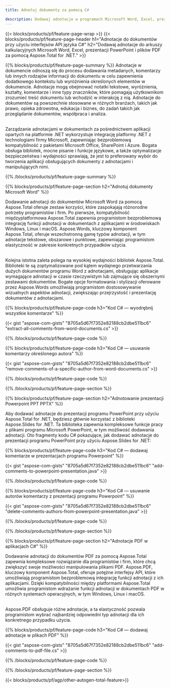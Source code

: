 ```yaml
---
title: Adnotuj dokumenty za pomocą C# 

description: Dodawaj adnotacje w programach Microsoft Word, Excel, prezentacjach programu PowerPoint i plikach PDF za pośrednictwem aplikacji C#. Zarządzaj adnotacjami z łatwością.
---
```


{{< blocks/products/pf/feature-page-wrap >}}
{{< blocks/products/pf/feature-page-header h1="Adnotacje do dokumentów przy użyciu interfejsów API języka C#" h2="Dodawaj adnotacje do arkuszy kalkulacyjnych Microsoft Word, Excel, prezentacji PowerPoint i plików PDF za pomocą Aspose.Total for .NET." >}}

{{% blocks/products/pf/feature-page-summary %}}
Adnotacje w dokumencie odnoszą się do procesu dodawania metadanych, komentarzy lub innych rodzajów informacji do dokumentu w celu zapewnienia dodatkowego kontekstu lub wyróżnienia określonych elementów w dokumencie. Adnotacje mogą obejmować notatki tekstowe, wyróżnienia, kształty, komentarze i inne typy znaczników, które pomagają użytkownikom zrozumieć treść dokumentu lub wchodzić w interakcję z nią. Adnotacje do dokumentów są powszechnie stosowane w różnych branżach, takich jak prawo, opieka zdrowotna, edukacja i biznes, do zadań takich jak przeglądanie dokumentów, współpraca i analiza. <br /><br />

Zarządzanie adnotacjami w dokumentach za pośrednictwem aplikacji opartych na platformie .NET wykorzystuje integrację platformy .NET z technologiami firmy Microsoft, zapewniając bezproblemową kompatybilność z pakietami Microsoft Office, SharePoint i Azure. Bogata obsługa bibliotek, mocne pisanie i funkcje językowe, a także optymalizacje bezpieczeństwa i wydajności sprawiają, że jest to preferowany wybór do tworzenia aplikacji obsługujących dokumenty z adnotacjami i manipulujących nimi. 

{{% /blocks/products/pf/feature-page-summary  %}}

{{% blocks/products/pf/feature-page-section  h2="Adnotuj dokumenty Microsoft Word" %}}

Dodawanie adnotacji do dokumentów Microsoft Word za pomocą Aspose.Total oferuje zestaw korzyści, które zaspokajają różnorodne potrzeby programistów i firm. Po pierwsze, kompatybilność międzyplatformowa Aspose.Total zapewnia programistom bezproblemową integrację funkcji adnotacji w dokumentach z aplikacjami w środowiskach Windows, Linux i macOS. Aspose.Words, kluczowy komponent Aspose.Total, oferuje wszechstronną gamę typów adnotacji, w tym adnotacje tekstowe, obszarowe i punktowe, zapewniając programistom elastyczność w zakresie konkretnych przypadków użycia. <br /><br />

Kolejna istotna zaleta polega na wysokiej wydajności bibliotek Aspose.Total. Biblioteki te są zoptymalizowane pod kątem wydajnego przetwarzania dużych dokumentów programu Word z adnotacjami, obsługując aplikacje wymagające adnotacji w czasie rzeczywistym lub zajmujące się obszernymi zestawami dokumentów. Bogate opcje formatowania i stylizacji oferowane przez Aspose.Words umożliwiają programistom dostosowywanie wizualnych aspektów adnotacji, zwiększając przejrzystość i prezentację dokumentów z adnotacjami. 

{{% blocks/products/pf/feature-page-code h3="Kod C# — wyodrębnij wszystkie komentarze" %}}

{{< gist "aspose-com-gists" "8705a5d67f7352e82188cb2dbe511bc6" "extract-all-comments-from-word-documents.cs" >}}

{{% /blocks/products/pf/feature-page-code  %}}

{{% blocks/products/pf/feature-page-code h3="Kod C# — usuwanie komentarzy określonego autora" %}}

{{< gist "aspose-com-gists" "8705a5d67f7352e82188cb2dbe511bc6" "remove-comments-of-a-specific-author-from-word-documents.cs" >}}

{{% /blocks/products/pf/feature-page-code  %}}

{{% /blocks/products/pf/feature-page-section %}}

{{% blocks/products/pf/feature-page-section  h2="Adnotowanie prezentacji Powerpoint PPT PPTX" %}}

Aby dodawać adnotacje do prezentacji programu PowerPoint przy użyciu Aspose.Total for .NET, będziesz głównie korzystać z biblioteki Aspose.Slides for .NET. Ta biblioteka zapewnia kompleksowe funkcje pracy z plikami programu Microsoft PowerPoint, w tym możliwość dodawania adnotacji. Oto fragmenty kodu C# pokazujące, jak dodawać adnotacje do prezentacji programu PowerPoint przy użyciu Aspose.Slides for .NET:<br />

{{% blocks/products/pf/feature-page-code h3="Kod C# — dodawaj komentarze w prezentacjach programu Powerpoint" %}}

{{< gist "aspose-com-gists" "8705a5d67f7352e82188cb2dbe511bc6" "add-comments-to-powerpoint-presentation.java" >}}

{{% /blocks/products/pf/feature-page-code  %}}

{{% blocks/products/pf/feature-page-code h3="Kod C# — usuwanie autorów komentarzy z prezentacji programu Powerpoint" %}}

{{< gist "aspose-com-gists" "8705a5d67f7352e82188cb2dbe511bc6" "delete-comments-authors-from-powerpoint-presentation.java" >}}

{{% /blocks/products/pf/feature-page-code  %}}

{{% /blocks/products/pf/feature-page-section %}}

{{% blocks/products/pf/feature-page-section  h2="Adnotacje PDF w aplikacjach C#" %}}

Dodawanie adnotacji do dokumentów PDF za pomocą Aspose.Total zapewnia kompleksowe rozwiązanie dla programistów i firm, które chcą zwiększyć swoje możliwości manipulowania plikami PDF. Aspose.PDF, kluczowy komponent Aspose.Total, oferuje potężne interfejsy API, które umożliwiają programistom bezproblemową integrację funkcji adnotacji z ich aplikacjami. Dzięki kompatybilności między platformami Aspose.Total umożliwia programistom wdrażanie funkcji adnotacji w dokumentach PDF w różnych systemach operacyjnych, w tym Windows, Linux i macOS.<br /><br />

Aspose.PDF obsługuje różne adnotacje, a ta elastyczność pozwala programistom wybrać najbardziej odpowiedni typ adnotacji dla ich konkretnego przypadku użycia. 

{{% blocks/products/pf/feature-page-code h3="Kod C# — dodawaj adnotacje w plikach PDF" %}}

{{< gist "aspose-com-gists" "8705a5d67f7352e82188cb2dbe511bc6" "add-comments-to-pdf-file.cs" >}}

{{% /blocks/products/pf/feature-page-code  %}}

{{% /blocks/products/pf/feature-page-section %}}

{{< blocks/products/pf/agp/other-autogen-total-feature>}}